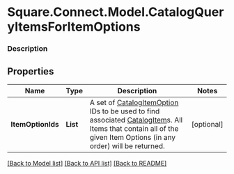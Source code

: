 # Square.Connect.Model.CatalogQueryItemsForItemOptions

### Description



## Properties

Name | Type | Description | Notes
------------ | ------------- | ------------- | -------------
**ItemOptionIds** | **List<string>** | A set of [CatalogItemOption](#type-catalogitemoption) IDs to be used to find associated [CatalogItem](#type-catalogitem)s. All Items that contain all of the given Item Options (in any order) will be returned. | [optional] 



[[Back to Model list]](../README.md#documentation-for-models) [[Back to API list]](../README.md#documentation-for-api-endpoints) [[Back to README]](../README.md)

